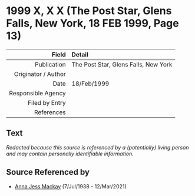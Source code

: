 ﻿---
layout: page
permalink: /sources/s45931272
---

# 1999 X, X X (The Post Star, Glens Falls, New York, 18 FEB 1999, Page 13)

Field | Detail
---:|:---
Publication | The Post Star, Glens Falls, New York
Originator / Author | 
Date | 18/Feb/1999
Responsible Agency | 
Filed by Entry | 
References | 

## Text

_Redacted because this source is referenced by a (potentially) living person and may contain personally identifiable information._

## Source Referenced by

* [Anna Jess Mackay](../people/@41265374@-anna-jess-mackay-b1938-7-7-d2021-3-12.md) (7/Jul/1938 - 12/Mar/2021)
